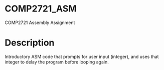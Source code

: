 # COMP2721_ASM
 COMP2721 Assembly Assignment

# Description
 Introductory ASM code that prompts for user input (integer), and uses that integer to delay the program before looping again.